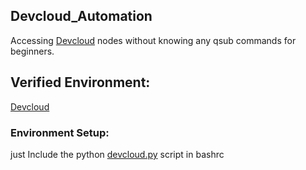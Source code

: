 ## Devcloud_Automation
Accessing [Devcloud](https://www.intel.com/content/www/us/en/developer/tools/devcloud/overview.html) nodes without knowing any qsub commands for beginners.

## Verified Environment:
[Devcloud](https://www.intel.com/content/www/us/en/developer/tools/devcloud/overview.html)

### Environment Setup:
just Include the python [devcloud.py](https://github.com/jaideepsai-narayan/Devcloud_Automation/blob/main/devcloud.py) script in bashrc









